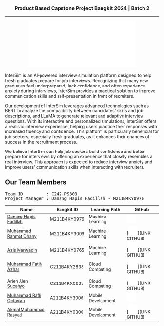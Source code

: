 <h3 align="center">Product Based Capstone Project Bangkit 2024 | Batch 2</h3>
<hr>
<p align="center">
    <img src="assets/Logo-1.png" alt="intersim-logo" width="350px" >
</p>

<p>
    InterSim is an AI-powered interview simulation platform designed to help fresh graduates prepare for job interviews. Recognizing that many new graduates feel underprepared, lack confidence, and often experience anxiety during interviews, InterSim provides a practical solution to improve communication skills and self-presentation in front of recruiters.
</p>
<p>
    Our development of InterSim leverages advanced technologies such as BERT to analyze the compatibility between candidates' skills and job descriptions, and LLaMA to generate relevant and adaptive interview questions. With its interactive and personalized simulations, InterSim offers a realistic interview experience, helping users practice their responses with increased fluency and confidence. This platform is particularly beneficial for job seekers, especially fresh graduates, as it enhances their chances of success in the recruitment process.
</p>
<p>
    We believe InterSim can help job seekers build confidence and better prepare for interviews by offering an experience that closely resembles a real interview. This approach is expected to reduce interview anxiety and improve users' communication skills when interacting with recruiters.
</p>

## Our Team Members

<pre>
Team ID         : C242-PS303
Project Manager : Danang Hapis Fadillah - M211B4KY0976
</pre>

| Name                                                                                      | Bangkit ID   | Learning Path      | GitHub                                                                                  |
| ----------------------------------------------------------------------------------------- | ------------ | ------------------ | --------------------------------------------------------------------------------------- |
| [Danang Hapis Fadillah](https://www.linkedin.com/in/danang-hapis-fadillah-682878202/)     | M211B4KY0976 | Machine Learning   | [<img src="assets/github.png" alt="github-logo" width="30px">](https://github.com/n0yy) |
| [Muhammad Rahmat Dhany](https://www.linkedin.com/in/dhanymuhammad08/)                     | M211B4KY3009 | Machine Learning   | [<img src="assets/github.png" alt="github-logo" width="30px">](LINK GITHUB)             |
| [Azis Marwadin](https://www.linkedin.com/in/azis-marwadin-5189442a0/)                     | M211B4KY0765 | Machine Learning   | [<img src="assets/github.png" alt="github-logo" width="30px">](LINK GITHUB)             |
| [Muhammad Fatih Azhar]()                                                                  | C211B4KY2838 | Cloud Computing    | [<img src="assets/github.png" alt="github-logo" width="30px">](LINK GITHUB)             |
| [Arien Alen Sucahyo](https://www.linkedin.com/in/arien-alen-58b482330/)                   | C211B4KX0635 | Cloud Computing    | [<img src="assets/github.png" alt="github-logo" width="30px">](LINK GITHUB)             |
| [Muhammad Rafli Octavian](https://www.linkedin.com/in/muhammad-rafli-octavian-8b3055231/) | A211B4KY3006 | Mobile Development | [<img src="assets/github.png" alt="github-logo" width="30px">](https://github.com/taoc6ix)|
| [Akmal Muhammad Rasyad](https://www.linkedin.com/in/akmalmrasyad/)                        | A211B4KY0300 | Mobile Development | [<img src="assets/github.png" alt="github-logo" width="30px">](LINK GITHUB)             |
